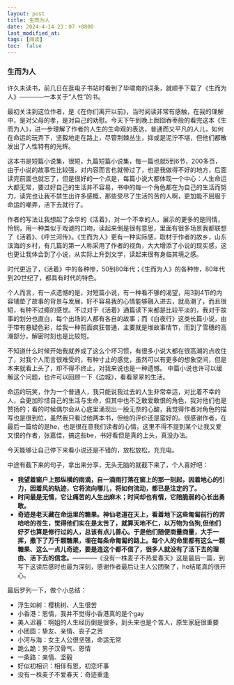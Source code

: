 ```yaml
---
layout: post
title: 生而为人
date: 2024-4-14 23：07 +0800
last_modified_at: 
tags: [阅读]
toc:  false
---
```


### 生而为人

许久未读书，前几日在逛电子书站时看到了毕啸南的词条，就顺手下载了《生而为人》————一本关于“人性”的书。

最初关注到这位作者，是《在你们离开以前》，当时阅读非常有感触，在我的理解中，是对父母的孝，是对自己的劝慰。今天下午到晚上囫囵吞枣般的看完这本《生而为人》，进一步理解了作者的人生的生命观的表达，普通而又平凡的人儿，如何在命运的玩弄下，坚毅地走在路上，尽管荆棘丛生，抑或是泥泞不堪，但他们都散发出了人性特有的光辉。

这本书是短篇小说集，很短，九篇短篇小说集，每一篇也就5到6节，200多页，由于小说的故事性比较强，对内容而言也就带过了，也是我做得不好的地方，后面读完前面也就忘了，但是很好的一个点是，每篇小说大都体现一个中心：人生命运大都无常，要过好自己的生活并不容易，书中的每一个角色都在为自己的生活而努力，读完也让我不禁生出许多感概，那些受尽了生活的苦的人啊，更加能不屈服于命运的嘲弄，活下去就行了。

作者的写法让我想起了余华的《活着》，对一个不幸的人，展示的更多的是同情，怜悯，用一种类似于戏谑的口吻，读起来倒是很有意思，里面有很多场景我都联想了《活着》、《呼兰河传》。《生而为人》更有一种实际感，取材于作者的故乡，山东滨海的乡村，有几篇的第一人称采用了作者的视角，大大增添了小说的现实感，这也更让我体会到了小说，从实际上升到文学，读起来很有身临其境之感。

时代更近了，《活着》中的各种惨，50到80年代；《生而为人》的各种惨，80年代到20世纪了，都具有时代的特色。

个人而言，有一点遗憾的是，对短篇小说，有一种看不够的渴望，用3到4节的内容铺垫了故事的背景与发展，好不容易我的心情能够融入进去，就高潮了，而且很短，有种不过瘾的感觉。不过对于《活着》通篇读下来都是比较平淡的，我对于故事的划分也直白，每个出场的人都有各自的故事；而《白夜行》这类长篇小说，由于带有悬疑色彩，给我一种前面疯狂普通，主要就是堆故事情节，而到了雪穗的高潮部分，解密时刻也是比较短。

不知道什么时候开始我就养成了这么个坏习惯，有很多小说大都在很高潮的点收住了，对我个人而言很难受的，有种寸止的感觉，虽然可以有更多的想象空间，但是本来就看上头了，却不得不终止，对我来说也是一种遗憾。
中篇小说也许可以缓解这个问题，也许可以回顾一下《边城》，看看翠翠的生活。

命运的玩笑，作为一个普通人，我只能说我过去的人生非常幸运，对比着不幸的人，会更加珍惜自己的生活与生命，但其中也不乏敢爱敢恨的角色，我对他们也是赞扬的；看的时候偶尔会从心底里涌现出一股无奈的心酸，我觉得作者对角色的描写也是很到位，虽然我只看过他两本书，但给的评价还是蛮好的。很感谢作者，在最后一篇给的是he，也是很在意我们读者的心情，这里不得不提到某个让我又爱又恨的作者，张嘉佳，搞这些be，书好看但是真的上头，真没办法。

今天能够让自己停下来看小说还是不错的，放松放松，充充电。

中途有截下来的句子，拿出来分享，无头无脑的就截下来了，个人喜好吧：
* **我望着窗户上那纵横的雨滴，自一滴雨打落在窗上的那一刻起，因着地心的引力，因着风的轨迹，它将流向哪儿，将如何流动，都已是注定的了。**
* **时间最是无情，它让痛苦的人生出麻木；时间却也有情，它陪脆弱的心长出勇敢。**
* **奇迹是老天藏在命运里的糖果。神仙老道在天上，看着地下这些匍匐前行的苦哈哈的苍生，觉得他们实在是太苦了，就算天地不仁，以万物为刍狗,但他们好歹也算是修行过的人，总该有点儿善心。于是他们随便商量商量，大手一挥，撒下了万千颗糖果，埋在每条命匍匐的路上。每个人的命里都有这么一颗糖果、这么一点儿奇迹，要是连这个都不信了，很多人就没有了活下去的理由、活下去的信念。**————《没有一株麦子不热爱春天》这是最后一篇，到写下这读后感时也最为深刻，感谢作者最后让主人公团聚了，he结尾真的很开心。

最后罗列一下，做个小总结：
* 浮生如树：樱桃树、人生很苦
* 小香港：恩情，我并不觉得小香港真的是个gay
* 美人迟暮：啊姐的人生经历倒是很多，到头来也是个苦人，原生家庭很重要
* 小团圆：挚友、亲情、丧子之苦
* 小河与海：女主人公很坚强，命运无常
* 跪么跪：男子汉骨气、恩情
* 一条路：亲情、坚毅
* 好似初相识：相伴有恩，初恋坏事
* 没有一株麦子不爱春天：奇迹重逢
